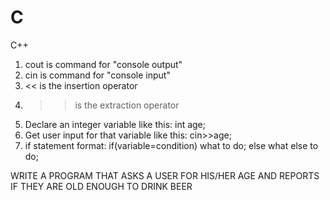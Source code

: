 # C
C++
1. cout is command for "console output"
2. cin is command for "console input"
3. << is the insertion operator
4. >> is the extraction operator
5. Declare an integer variable like this: int age;
6. Get user input for that variable like this: cin>>age;
7. if statement format:
  if(variable=condition)
    what to do;
  else
    what else to do;
    
WRITE A PROGRAM THAT ASKS A USER FOR HIS/HER AGE AND REPORTS IF THEY ARE OLD ENOUGH TO DRINK BEER
